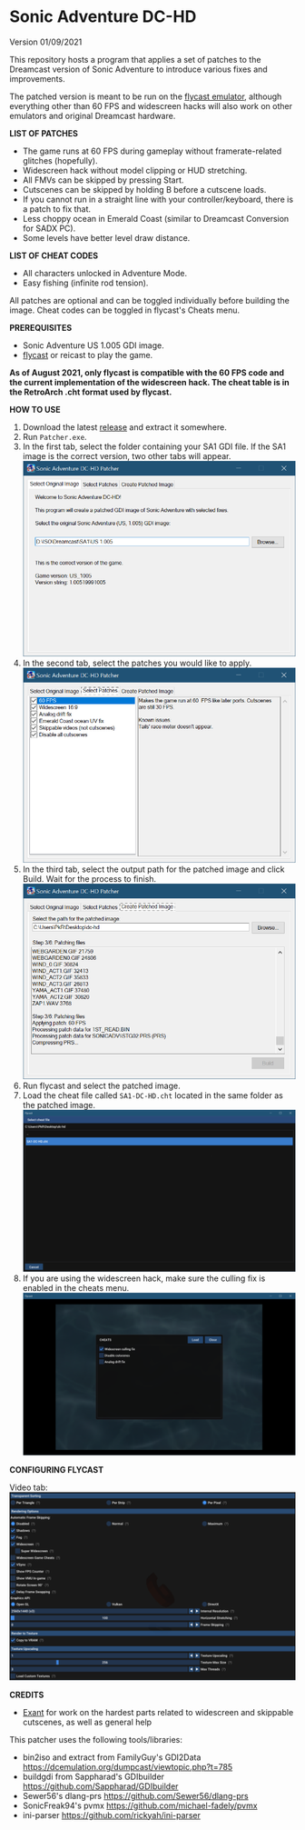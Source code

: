 # Sonic Adventure DC-HD

Version 01/09/2021

This repository hosts a program that applies a set of patches to the Dreamcast version of Sonic Adventure to introduce various fixes and improvements.

The patched version is meant to be run on the [flycast emulator](https://flyinghead.github.io/flycast-builds), although everything other than 60 FPS and widescreen hacks will also work on other emulators and original Dreamcast hardware.

**LIST OF PATCHES**

- The game runs at 60 FPS during gameplay without framerate-related glitches (hopefully).
- Widescreen hack without model clipping or HUD stretching.
- All FMVs can be skipped by pressing Start.
- Cutscenes can be skipped by holding B before a cutscene loads.
- If you cannot run in a straight line with your controller/keyboard, there is a patch to fix that.
- Less choppy ocean in Emerald Coast (similar to Dreamcast Conversion for SADX PC).
- Some levels have better level draw distance.

**LIST OF CHEAT CODES**
- All characters unlocked in Adventure Mode.
- Easy fishing (infinite rod tension).


All patches are optional and can be toggled individually before building the image. Cheat codes can be toggled in flycast's Cheats menu.


**PREREQUISITES**

- Sonic Adventure US 1.005 GDI image.
- [flycast](https://flyinghead.github.io/flycast-builds/) or reicast to play the game.

**As of August 2021, only flycast is compatible with the 60 FPS code and the current implementation of the widescreen hack. The cheat table is in the RetroArch .cht format used by flycast.**

**HOW TO USE**
1. Download the latest [release](https://github.com/PiKeyAr/sa1-dc-hd/releases) and extract it somewhere.
2. Run `Patcher.exe`.
3. In the first tab, select the folder containing your SA1 GDI file. If the SA1 image is the correct version, two other tabs will appear.
![Tab1](images/tab1.png)
4. In the second tab, select the patches you would like to apply.
![Tab2](images/tab2.png)
5. In the third tab, select the output path for the patched image and click Build. Wait for the process to finish.
![Tab3](images/tab3.png)
6. Run flycast and select the patched image.
7. Load the cheat file called `SA1-DC-HD.cht` located in the same folder as the patched image.
![Cheat](images/cheat.png)
8. If you are using the widescreen hack, make sure the culling fix is enabled in the cheats menu.
![Culling](images/culling.png)

**CONFIGURING FLYCAST**


Video tab:
![Flycast-Video](images/flycast_video.png)

**CREDITS**

- [Exant](https://github.com/Exant64) for work on the hardest parts related to widescreen and skippable cutscenes, as well as general help

This patcher uses the following tools/libraries:
- bin2iso and extract from FamilyGuy's GDI2Data https://dcemulation.org/dumpcast/viewtopic.php?t=785
- buildgdi from Sappharad's GDIbuilder https://github.com/Sappharad/GDIbuilder
- Sewer56's dlang-prs https://github.com/Sewer56/dlang-prs
- SonicFreak94's pvmx https://github.com/michael-fadely/pvmx
- ini-parser https://github.com/rickyah/ini-parser

